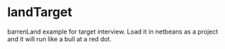 # landTarget

barrenLand example for target interview.  Load it in netbeans as a project and it will run like a bull at a red dot.
